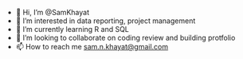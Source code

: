 - 👋 Hi, I’m @SamKhayat
- 👀 I’m interested in data reporting, project management
- 🌱 I’m currently learning R and SQL
- 💞️ I’m looking to collaborate on coding review and building protfolio
- 📫 How to reach me sam.n.khayat@gmail.com

<!---
SamKhayat/SamKhayat is a ✨ special ✨ repository because its `README.md` (this file) appears on your GitHub profile.
You can click the Preview link to take a look at your changes.
--->
